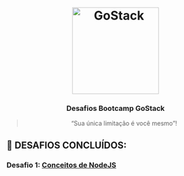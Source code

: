 <h1 align="center">
    <img alt="GoStack" src="https://rocketseat-cdn.s3-sa-east-1.amazonaws.com/bootcamp-header.png" width="200px" />
</h1>

<h3 align="center">
  Desafios Bootcamp GoStack
</h3>

<blockquote align="center">“Sua única limitação é você mesmo”!</blockquote>

## :rocket: DESAFIOS CONCLUÍDOS:

### Desafio 1: [Conceitos de NodeJS](desafio01)
